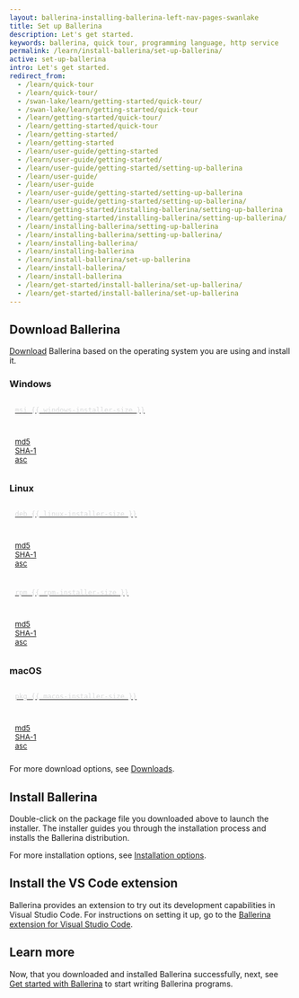 ```yaml
---
layout: ballerina-installing-ballerina-left-nav-pages-swanlake
title: Set up Ballerina
description: Let's get started.
keywords: ballerina, quick tour, programming language, http service
permalink: /learn/install-ballerina/set-up-ballerina/
active: set-up-ballerina
intro: Let's get started.
redirect_from:
  - /learn/quick-tour
  - /learn/quick-tour/
  - /swan-lake/learn/getting-started/quick-tour/
  - /swan-lake/learn/getting-started/quick-tour
  - /learn/getting-started/quick-tour/
  - /learn/getting-started/quick-tour
  - /learn/getting-started/
  - /learn/getting-started
  - /learn/user-guide/getting-started
  - /learn/user-guide/getting-started/
  - /learn/user-guide/getting-started/setting-up-ballerina
  - /learn/user-guide/
  - /learn/user-guide
  - /learn/user-guide/getting-started/setting-up-ballerina
  - /learn/user-guide/getting-started/setting-up-ballerina/
  - /learn/getting-started/installing-ballerina/setting-up-ballerina
  - /learn/getting-started/installing-ballerina/setting-up-ballerina/
  - /learn/installing-ballerina/setting-up-ballerina
  - /learn/installing-ballerina/setting-up-ballerina/
  - /learn/installing-ballerina/
  - /learn/installing-ballerina
  - /learn/install-ballerina/set-up-ballerina
  - /learn/install-ballerina/
  - /learn/install-ballerina
  - /learn/get-started/install-ballerina/set-up-ballerina/
  - /learn/get-started/install-ballerina/set-up-ballerina
---
```


## Download Ballerina

[Download](/downloads) Ballerina based on the operating system you are using and install it.

<link rel="stylesheet" href="/css/download-page.css">
<script src="/js/download-page.js"></script>
<div class="clearfix"></div>
<div class="row cDownloads">
      <!-- <div class=""> -->
         <div class="col-xs-12 col-sm-12 col-md-4 col-lg-4 ">
					<h3 class="cWindows">Windows</h3>
					<a id="packWindows" href="{{ dist_server }}/downloads/{{ version }}/{{ windows-installer }}" class="cGTMDownload cDownload cDownloadNew" data-download="downloads" data-pack="{{ windows-installer }}">
						<div class="cSize">msi <span id="packWindowsName">{{ windows-installer-size }}</span></div>
					</a>
					<ul class="cDiwnloadSubLinks">
						<li><a id="packWindowsMd5" href="{{ dist_server }}/downloads/{{ version }}/{{ windows-installer }}.md5">md5</a></li>
						<li><a id="packWindowsSha1" href="{{ dist_server }}/downloads/{{ version }}/{{ windows-installer }}.sha1">SHA-1</a></li>
						<li><a id="packWindowsAsc" href="{{ dist_server }}/downloads/{{ version }}/{{ windows-installer }}.asc">asc</a></li>
					</ul>
				</div>
				<div class="col-xs-12 col-sm-12 col-md-4 col-lg-4 ">
					<h3 class="cLinux">Linux </h3>
          <div class="row">
            <div class="col-xs-12 col-sm-12 col-md-6 col-lg-6 cMarginSmall" style="padding: 0;">
              <a id="packLinux" href="{{ dist_server }}/downloads/{{ version }}/{{ linux-installer }}" class="cGTMDownload cDownload cLinuxPKGs  cDownloadNew" data-download="downloads" data-pack="{{ linux-installer }}">
                <div class="cSize">deb <span id="packLinuxName">{{ linux-installer-size }}</span></div>
              </a>
              <ul class="cDiwnloadSubLinks">
                <li><a id="packLinuxMd5" href="{{ dist_server }}/downloads/{{ version }}/{{ linux-installer }}.md5">md5</a></li>
                <li><a id="packLinuxSha1" href="{{ dist_server }}/downloads/{{ version }}/{{ linux-installer }}.sha1">SHA-1</a></li>
                <li><a id="packLinuxAsc" href="{{ dist_server }}/downloads/{{ version }}/{{ linux-installer }}.asc">asc</a></li>
              </ul>
            </div>
            <div class="col-xs-12 col-sm-12 col-md-6 col-lg-6 cMarginSmall" style="padding: 0;">
              <a id="packLinux" href="{{ dist_server }}/downloads/{{ version }}/{{ rpm-installer }}" class="cGTMDownload cDownload cLinuxPKGs cDownloadNew" data-download="downloads" data-pack="{{ rpm-installer }}">
                <div class="cSize">rpm <span id="packLinuxName">{{ rpm-installer-size }}</span></div>
              </a>
              <ul class="cDiwnloadSubLinks">
                <li><a id="packLinuxMd5" href="{{ dist_server }}/downloads/{{ version }}/{{ rpm-installer }}.md5">md5</a></li>
                <li><a id="packLinuxSha1" href="{{ dist_server }}/downloads/{{ version }}/{{ rpm-installer }}.sha1">SHA-1</a></li>
                <li><a id="packLinuxAsc" href="{{ dist_server }}/downloads/{{ version }}/{{ rpm-installer }}.asc">asc</a></li>
              </ul>
            </div>
          </div>
				</div>
				<div class="col-xs-12 col-sm-12 col-md-4 col-lg-4 ">
					<h3 class="cMac">macOS</h3>
					<a id="packMac" href="{{ dist_server }}/downloads/{{ version }}/{{ macos-installer }}" class="cGTMDownload cDownload cDownloadNew" data-download="downloads" data-pack="{{ macos-installer }}">
						<div class="cSize">pkg <span id="packWindowsName">{{ macos-installer-size }}</span></div>
					</a>
					<ul class="cDiwnloadSubLinks">
						<li><a id="packMacMd5" href="{{ dist_server }}/downloads/{{ version }}/{{ macos-installer }}.md5">md5</a></li>
						<li><a id="packMacSha1" href="{{ dist_server }}/downloads/{{ version }}/{{ macos-installer }}.sha1">SHA-1</a></li>
						<li><a id="packMacAsc" href="{{ dist_server }}/downloads/{{ version }}/{{ macos-installer }}.asc">asc</a></li>
					</ul>
				</div>
      <!-- </div> -->
   </div>


For more download options, see [Downloads](/download).

## Install Ballerina

Double-click on the package file you downloaded above to launch the installer. The installer guides you through the installation process and installs the Ballerina distribution.

For more installation options, see [Installation options](/learn/installing-ballerina/installation-options/).

## Install the VS Code extension

Ballerina provides an extension to try out its development capabilities in Visual Studio Code. For instructions on setting it up, go to the [Ballerina extension for Visual Studio Code](https://marketplace.visualstudio.com/items?itemName=WSO2.ballerina).

## Learn more

Now, that you downloaded and installed Ballerina successfully, next, see [Get started with Ballerina](/learn/get-started-with-ballerina/) to start writing Ballerina programs.

<style>

a.cDownload .cSize {
  font-family: monaco, Consolas, "Lucida Console", monospace;
  font-size: 12px;
  color: #d9dadb;
  margin-top: -4px;
  padding-left: 10px;
}

a.cDownload {
  padding: 20px 10px 20px 40px;
  background-position: left 10px top 20px;
  margin: 0 ;
}


ul.cDiwnloadSubLinks {
  padding: 10px 10px;
}
ul.cDiwnloadSubLinks li {
  list-style: none;
  font-size: 13px !important;
}
/* Extra large devices (large laptops and desktops, 1200px and up) */
    @media only screen and (min-width: 1200px) {
      .cMarginSmall{
         padding: 0;
         width: 48%;
         margin-right: 2px
      }
    }
</style>